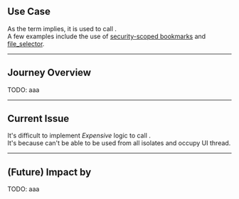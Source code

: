 <PageTitleHeader section="calling platform-specific APIs" title="Use Case"/>

## Use Case

As the term implies, it is used to call <UniqueTerm val="platform-specific APIs"/>.  
A few examples include the use of [security-scoped bookmarks](https://pub.dev/packages/macos_secure_bookmarks) and [file_selector](https://pub.dev/packages/file_selector).

---

<PageTitleHeader section="calling platform-specific APIs" title="Journey Overview"/>

## Journey Overview

TODO: aaa

---

<PageTitleHeader section="calling platform-specific APIs" title="Issues"/>

## Current Issue

It's difficult to implement _Expensive_ logic to call <UniqueTerm val="platform-specific APIs"/>.  
It's because <TechnicalTerm val="Platform Channels"/> can't be able to be used from all isolates and occupy UI thread.

---

<PageTitleHeader section="calling platform-specific APIs" title="Impact"/>

## (Future) Impact by <TechnicalTerm val="Isolate Platform Channels"/>

TODO: aaa

